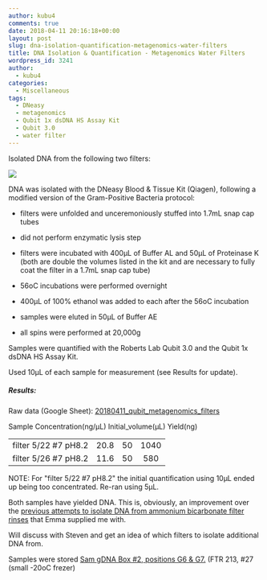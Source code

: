 ```yaml
---
author: kubu4
comments: true
date: 2018-04-11 20:16:18+00:00
layout: post
slug: dna-isolation-quantification-metagenomics-water-filters
title: DNA Isolation & Quantification - Metagenomics Water Filters
wordpress_id: 3241
author:
  - kubu4
categories:
  - Miscellaneous
tags:
  - DNeasy
  - metagenomics
  - Qubit 1x dsDNA HS Assay Kit
  - Qubit 3.0
  - water filter
---
```


Isolated DNA from the following two filters:

![](https://owl.fish.washington.edu/Athaliana/20180411_metagenome_filters.jpg)

DNA was isolated with the DNeasy Blood & Tissue Kit (Qiagen), following a modified version of the Gram-Positive Bacteria protocol:





  * filters were unfolded and unceremoniously stuffed into 1.7mL snap cap tubes


  * did not perform enzymatic lysis step


  * filters were incubated with 400μL of Buffer AL and 50μL of Proteinase K (both are double the volumes listed in the kit and are necessary to fully coat the filter in a 1.7mL snap cap tube)


  * 56oC incubations were performed overnight


  * 400μL of 100% ethanol was added to each after the 56oC incubation


  * samples were eluted in 50μL of Buffer AE


  * all spins were performed at 20,000g



Samples were quantified with the Roberts Lab Qubit 3.0 and the Qubit 1x dsDNA HS Assay Kit.

Used 10μL of each sample for measurement (see Results for update).



##### Results:



Raw data (Google Sheet): [20180411_qubit_metagenomics_filters](https://docs.google.com/spreadsheets/d/1XhDeaiuDhYwRASOfXpE_7hf6CbAtZ2xv4eAJrJjasTU/edit?usp=sharing)

<table >

<tr >
  Sample
  Concentration(ng/μL)
  Initial_volume(μL)
  Yield(ng)
</tr>

<tbody >
<tr >
  
<td align="left" >filter 5/22 #7 pH8.2
</td>
  
<td align="center" >20.8
</td>
  
<td align="center" >50
</td>
  
<td align="center" >1040
</td>
</tr>
<tr >
  
<td align="left" >filter 5/26 #7 pH8.2
</td>
  
<td align="center" >11.6
</td>
  
<td align="center" >50
</td>
  
<td align="center" >580
</td>
</tr>
</tbody>
</table>

NOTE: For "filter 5/22 #7 pH8.2" the initial quantification using 10μL ended up being too concentrated. Re-ran using 5μL.

Both samples have yielded DNA. This is, obviously, an improvement over the [previous attempts to isolate DNA from ammonium bicarbonate filter rinses](https://robertslab.github.io/sams-notebook/2018-04-03-dna-isolation-quantification-geoduck-larvae-metagenome-filter-rinses-2.html) that Emma supplied me with.

Will discuss with Steven and get an idea of which filters to isolate additional DNA from.

Samples were stored [Sam gDNA Box #2, positions G6 & G7.](https://docs.google.com/spreadsheets/d/1SWzKMKh7LBOgTfvEhJamE6pZFsTpRXY7otzXUC5fZSM/edit?usp=sharing) (FTR 213, #27 (small -20oC frezer)
